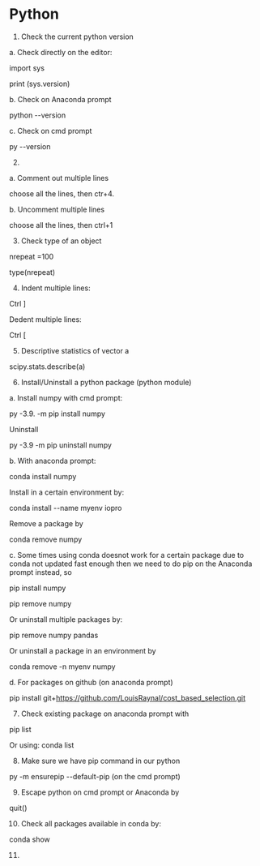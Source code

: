 # Python
1. Check the current python version

a. Check directly on the editor:

import sys

print (sys.version)

b. Check on Anaconda prompt

python --version

c. Check on cmd prompt

py --version

2. 
a. Comment out multiple lines

choose all the lines, then ctr+4. 

b. Uncomment multiple lines

choose all the lines, then ctrl+1

3. Check type of an object

nrepeat =100

type(nrepeat)

4. Indent multiple lines:

Ctrl ]

Dedent multiple lines:

Ctrl [

5. Descriptive statistics of vector a

scipy.stats.describe(a)

6. Install/Uninstall a python package (python module) 

a. Install numpy with cmd prompt: 

py -3.9. -m pip install numpy

Uninstall

py -3.9 -m pip uninstall numpy

b. With anaconda prompt:

conda install numpy 

Install in a certain environment by:

conda install --name myenv iopro

Remove a package by 

conda remove numpy 

c. Some times using conda doesnot work for a certain package due to conda not updated fast enough then we need to do pip on the Anaconda prompt instead, so 

pip install numpy

pip remove numpy

Or uninstall multiple packages by:

pip remove numpy pandas

Or uninstall a package in an environment by

conda remove -n myenv numpy

d. For packages on github (on anaconda prompt)

pip install git+https://github.com/LouisRaynal/cost_based_selection.git

7. Check existing package on anaconda prompt with 

pip list 

Or using: conda list

8. Make sure we have pip command in our python 

py -m ensurepip --default-pip (on the cmd prompt)

9. Escape python on cmd prompt or Anaconda by

quit()

10. Check all packages available in conda by:

conda show

11. 



